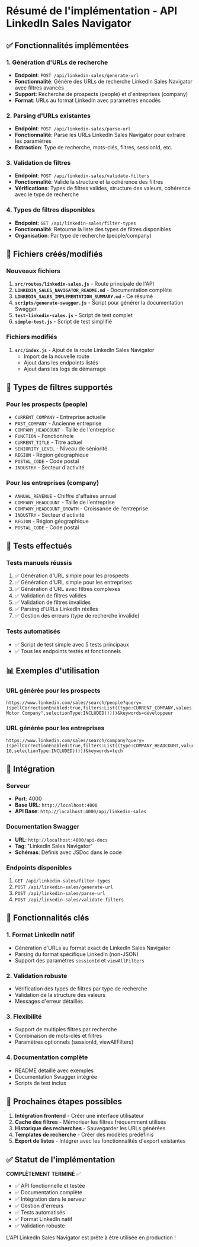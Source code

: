 # Résumé de l'implémentation - API LinkedIn Sales Navigator

## ✅ Fonctionnalités implémentées

### 1. **Génération d'URLs de recherche**
- **Endpoint**: `POST /api/linkedin-sales/generate-url`
- **Fonctionnalité**: Génère des URLs de recherche LinkedIn Sales Navigator avec filtres avancés
- **Support**: Recherche de prospects (people) et d'entreprises (company)
- **Format**: URLs au format LinkedIn avec paramètres encodés

### 2. **Parsing d'URLs existantes**
- **Endpoint**: `POST /api/linkedin-sales/parse-url`
- **Fonctionnalité**: Parse les URLs LinkedIn Sales Navigator pour extraire les paramètres
- **Extraction**: Type de recherche, mots-clés, filtres, sessionId, etc.

### 3. **Validation de filtres**
- **Endpoint**: `POST /api/linkedin-sales/validate-filters`
- **Fonctionnalité**: Valide la structure et la cohérence des filtres
- **Vérifications**: Types de filtres valides, structure des valeurs, cohérence avec le type de recherche

### 4. **Types de filtres disponibles**
- **Endpoint**: `GET /api/linkedin-sales/filter-types`
- **Fonctionnalité**: Retourne la liste des types de filtres disponibles
- **Organisation**: Par type de recherche (people/company)

## 📁 Fichiers créés/modifiés

### Nouveaux fichiers
1. **`src/routes/linkedin-sales.js`** - Route principale de l'API
2. **`LINKEDIN_SALES_NAVIGATOR_README.md`** - Documentation complète
3. **`LINKEDIN_SALES_IMPLEMENTATION_SUMMARY.md`** - Ce résumé
4. **`scripts/generate-swagger.js`** - Script pour générer la documentation Swagger
5. **`test-linkedin-sales.js`** - Script de test complet
6. **`simple-test.js`** - Script de test simplifié

### Fichiers modifiés
1. **`src/index.js`** - Ajout de la route LinkedIn Sales Navigator
   - Import de la nouvelle route
   - Ajout dans les endpoints listés
   - Ajout dans les logs de démarrage

## 🔧 Types de filtres supportés

### Pour les prospects (people)
- `CURRENT_COMPANY` - Entreprise actuelle
- `PAST_COMPANY` - Ancienne entreprise
- `COMPANY_HEADCOUNT` - Taille de l'entreprise
- `FUNCTION` - Fonction/role
- `CURRENT_TITLE` - Titre actuel
- `SENIORITY_LEVEL` - Niveau de séniorité
- `REGION` - Région géographique
- `POSTAL_CODE` - Code postal
- `INDUSTRY` - Secteur d'activité

### Pour les entreprises (company)
- `ANNUAL_REVENUE` - Chiffre d'affaires annuel
- `COMPANY_HEADCOUNT` - Taille de l'entreprise
- `COMPANY_HEADCOUNT_GROWTH` - Croissance de l'entreprise
- `INDUSTRY` - Secteur d'activité
- `REGION` - Région géographique
- `POSTAL_CODE` - Code postal

## 🧪 Tests effectués

### Tests manuels réussis
1. ✅ Génération d'URL simple pour les prospects
2. ✅ Génération d'URL simple pour les entreprises
3. ✅ Génération d'URL avec filtres complexes
4. ✅ Validation de filtres valides
5. ✅ Validation de filtres invalides
6. ✅ Parsing d'URLs LinkedIn réelles
7. ✅ Gestion des erreurs (type de recherche invalide)

### Tests automatisés
- ✅ Script de test simple avec 5 tests principaux
- ✅ Tous les endpoints testés et fonctionnels

## 📊 Exemples d'utilisation

### URL générée pour les prospects
```
https://www.linkedin.com/sales/search/people?query=(spellCorrectionEnabled:true,filters:List((type:CURRENT_COMPANY,values:List((id:urn:li:organization:825160,text:"Hyundai Motor Company",selectionType:INCLUDED)))))&keywords=développeur
```

### URL générée pour les entreprises
```
https://www.linkedin.com/sales/search/company?query=(spellCorrectionEnabled:true,filters:List((type:COMPANY_HEADCOUNT,values:List((id:B,text:1-10,selectionType:INCLUDED)))))&keywords=tech
```

## 🔗 Intégration

### Serveur
- **Port**: 4000
- **Base URL**: `http://localhost:4000`
- **API Base**: `http://localhost:4000/api/linkedin-sales`

### Documentation Swagger
- **URL**: `http://localhost:4000/api-docs`
- **Tag**: "LinkedIn Sales Navigator"
- **Schémas**: Définis avec JSDoc dans le code

### Endpoints disponibles
1. `GET /api/linkedin-sales/filter-types`
2. `POST /api/linkedin-sales/generate-url`
3. `POST /api/linkedin-sales/parse-url`
4. `POST /api/linkedin-sales/validate-filters`

## 🎯 Fonctionnalités clés

### 1. **Format LinkedIn natif**
- Génération d'URLs au format exact de LinkedIn Sales Navigator
- Parsing du format spécifique LinkedIn (non-JSON)
- Support des paramètres `sessionId` et `viewAllFilters`

### 2. **Validation robuste**
- Vérification des types de filtres par type de recherche
- Validation de la structure des valeurs
- Messages d'erreur détaillés

### 3. **Flexibilité**
- Support de multiples filtres par recherche
- Combinaison de mots-clés et filtres
- Paramètres optionnels (sessionId, viewAllFilters)

### 4. **Documentation complète**
- README détaillé avec exemples
- Documentation Swagger intégrée
- Scripts de test inclus

## 🚀 Prochaines étapes possibles

1. **Intégration frontend** - Créer une interface utilisateur
2. **Cache des filtres** - Mémoriser les filtres fréquemment utilisés
3. **Historique des recherches** - Sauvegarder les URLs générées
4. **Templates de recherche** - Créer des modèles prédéfinis
5. **Export de listes** - Intégrer avec les fonctionnalités d'export existantes

## ✅ Statut de l'implémentation

**COMPLÈTEMENT TERMINÉ** ✅

- ✅ API fonctionnelle et testée
- ✅ Documentation complète
- ✅ Intégration dans le serveur
- ✅ Gestion d'erreurs
- ✅ Tests automatisés
- ✅ Format LinkedIn natif
- ✅ Validation robuste

L'API LinkedIn Sales Navigator est prête à être utilisée en production ! 